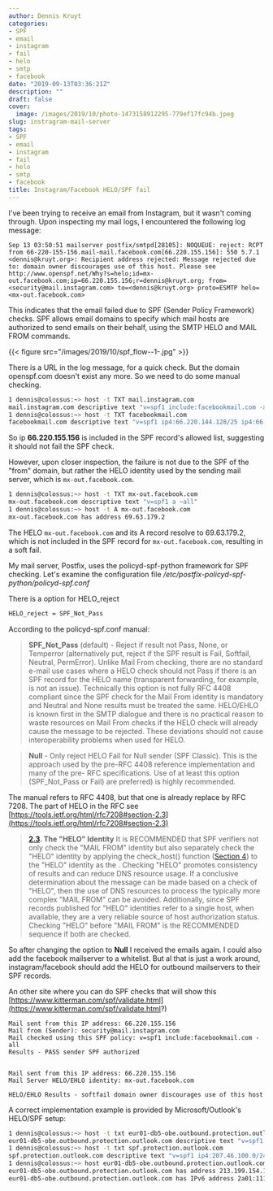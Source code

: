 ```yaml
---
author: Dennis Kruyt
categories:
- SPF
- email
- instagram
- fail
- helo
- smtp
- facebook
date: "2019-09-13T03:36:21Z"
description: ""
draft: false
cover:
  image: /images/2019/10/photo-1473158912295-779ef17fc94b.jpeg
slug: instragram-mail-server
tags:
- SPF
- email
- instagram
- fail
- helo
- smtp
- facebook
title: Instagram/Facebook HELO/SPF fail
---
```



I've been trying to receive an email from Instagram, but it wasn't coming through. Upon inspecting my mail logs, I encountered the following log message:

```
Sep 13 03:50:51 mailserver postfix/smtpd[28105]: NOQUEUE: reject: RCPT from 66-220-155-156.mail-mail.facebook.com[66.220.155.156]: 550 5.7.1 <dennis@kruyt.org>: Recipient address rejected: Message rejected due to: domain owner discourages use of this host. Please see http://www.openspf.net/Why?s=helo;id=mx-out.facebook.com;ip=66.220.155.156;r=dennis@kruyt.org; from=<security@mail.instagram.com> to=<dennis@kruyt.org> proto=ESMTP helo=<mx-out.facebook.com>
```

This indicates that the email failed due to SPF (Sender Policy Framework) checks. SPF allows email domains to specify which mail hosts are authorized to send emails on their behalf, using the SMTP HELO and MAIL FROM commands.

{{< figure src="/images/2019/10/spf_flow--1-.jpg" >}}

There is a URL in the log message, for a quick check. But the domain openspf.com doesn't exist any more. So we need to do some manual checking.

```bash
1 dennis@colossus:~> host -t TXT mail.instagram.com
mail.instagram.com descriptive text "v=spf1 include:facebookmail.com -all"
1 dennis@colossus:~> host -t TXT facebookmail.com
facebookmail.com descriptive text "v=spf1 ip4:66.220.144.128/25 ip4:66.220.155.0/24 ip4:66.220.157.0/25 ip4:69.63.178.128/25 ip4:69.63.181.0/24 ip4:69.63.184.0/25 ip4:69.171.232.0/24 ip4:69.171.244.0/23 -all"
```

So ip **66.220.155.156** is included in the SPF record's allowed list, suggesting it should not fail the SPF check.

However, upon closer inspection, the failure is not due to the SPF of the "from" domain, but rather the HELO identity used by the sending mail server, which is `mx-out.facebook.com`.

```bash
1 dennis@colossus:~> host -t TXT mx-out.facebook.com
mx-out.facebook.com descriptive text "v=spf1 a ~all"
1 dennis@colossus:~> host -t A mx-out.facebook.com
mx-out.facebook.com has address 69.63.179.2
```

The HELO `mx-out.facebook.com` and its A record resolve to 69.63.179.2, which is not included in the SPF record for `mx-out.facebook.com`, resulting in a soft fail.

My mail server, Postfix, uses the policyd-spf-python framework for SPF checking. Let's examine the configuration file _/etc/postfix-policyd-spf-python/policyd-spf.conf_

There is a option for HELO_reject

```bash
HELO_reject = SPF_Not_Pass
```

According to the policyd-spf.conf manual:

> **SPF_Not_Pass** (default) - Reject if result not Pass, None, or Temperror (alternatively put,        reject if the SPF result is Fail, Softfail, Neutral, PermError). Unlike Mail From        checking, there are no standard e-mail use cases where a HELO check should not Pass if        there is an SPF record for the HELO name (transparent forwarding, for example, is not an        issue). Technically this option is not fully RFC 4408 compliant since the SPF check for        the Mail From identity is mandatory and Neutral and None results must be treated the same.        HELO/EHLO is known first in the SMTP dialogue and there is no practical reason to waste        resources on Mail From checks if the HELO check will already cause the message to be        rejected. These deviations should not cause interoperability problems when used for HELO.

> **Null** - Only reject HELO Fail for Null sender (SPF Classic).  This is the approach used by        the pre-RFC 4408 reference implementation and many of the pre- RFC specifications.  Use of        at least this option (SPF_Not_Pass or Fail) are preferred) is highly recommended.

The manual refers to RFC 4408, but that one is already replace by RFC 7208. The part of HELO in the RFC see [https://tools.ietf.org/html/rfc7208#section-2.3](https://tools.ietf.org/html/rfc7208#section-2.3)

> **[2.3](https://tools.ietf.org/html/rfc7208#section-2.3).  The "HELO" Identity** It is RECOMMENDED that SPF verifiers not only check the "MAIL FROM"    identity but also separately check the "HELO" identity by applying    the check_host() function ([Section 4](https://tools.ietf.org/html/rfc7208#section-4)) to the "HELO" identity as the    <sender>.  Checking "HELO" promotes consistency of results and can    reduce DNS resource usage.  If a conclusive determination about the    message can be made based on a check of "HELO", then the use of DNS    resources to process the typically more complex "MAIL FROM" can be    avoided.  Additionally, since SPF records published for "HELO"    identities refer to a single host, when available, they are a very    reliable source of host authorization status.  Checking "HELO" before    "MAIL FROM" is the RECOMMENDED sequence if both are checked.

So after changing the option to **Null** I received the emails again. I could also add the facebook mailserver to a whitelist. But al that is just a work around, instagram/facebook should add the HELO for outbound mailservers to their SPF records.

An other site where you can do SPF checks that will show this [https://www.kitterman.com/spf/validate.html](https://www.kitterman.com/spf/validate.html?)

```
Mail sent from this IP address: 66.220.155.156
Mail from (Sender): security@mail.instagram.com
Mail checked using this SPF policy: v=spf1 include:facebookmail.com -all
Results - PASS sender SPF authorized


Mail sent from this IP address: 66.220.155.156
Mail Server HELO/EHLO identity: mx-out.facebook.com

HELO/EHLO Results - softfail domain owner discourages use of this host
```

A correct implementation example is provided by Microsoft/Outlook's HELO/SPF setup:

```bash
1 dennis@colossus:~> host -t txt eur01-db5-obe.outbound.protection.outlook.com
eur01-db5-obe.outbound.protection.outlook.com descriptive text "v=spf1 include:spf.protection.outlook.com -all"
1 dennis@colossus:~> host -t txt spf.protection.outlook.com
spf.protection.outlook.com descriptive text "v=spf1 ip4:207.46.100.0/24 ip4:207.46.163.0/24 ip4:65.55.169.0/24 ip4:157.56.110.0/23 ip4:157.55.234.0/24 ip4:213.199.154.0/24 ip4:213.199.180.128/26 ip4:52.100.0.0/14 include:spfa.protection.outlook.com -all"
1 dennis@colossus:~> host eur01-db5-obe.outbound.protection.outlook.com
eur01-db5-obe.outbound.protection.outlook.com has address 213.199.154.175
eur01-db5-obe.outbound.protection.outlook.com has IPv6 address 2a01:111:f400:7e02::200
```



